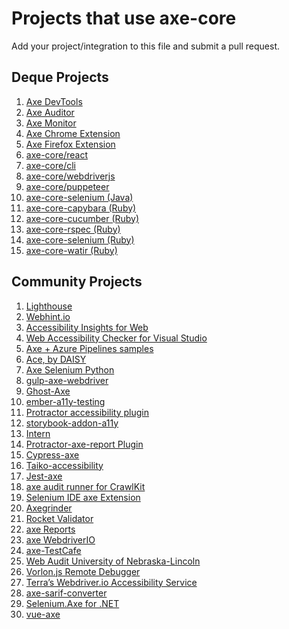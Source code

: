 Projects that use axe-core
==========================

Add your project/integration to this file and submit a pull request.

Deque Projects
--------------

1.  [Axe DevTools](https://www.deque.com/axe/devtools/)
2.  [Axe Auditor](https://www.deque.com/axe/auditor/)
3.  [Axe Monitor](https://www.deque.com/axe/monitor/)
4.  [Axe Chrome Extension](https://chrome.google.com/webstore/detail/axe/lhdoppojpmngadmnindnejefpokejbdd)
5.  [Axe Firefox Extension](https://addons.mozilla.org/en-US/firefox/addon/axe-devtools/)
6.  [axe-core/react](https://www.npmjs.com/package/@axe-core/react)
7.  [axe-core/cli](https://www.npmjs.com/package/@axe-core/cli)
8.  [axe-core/webdriverjs](https://www.npmjs.com/package/@axe-core/webdriverjs)
9.  [axe-core/puppeteer](https://www.npmjs.com/package/@axe-core/puppeteer)
10. [axe-core-selenium (Java)](https://search.maven.org/artifact/com.deque.html.axe-core/selenium)
11. [axe-core-capybara (Ruby)](https://rubygems.org/gems/axe-core-capybara/)
12. [axe-core-cucumber (Ruby)](https://rubygems.org/gems/axe-core-cucumber/)
13. [axe-core-rspec (Ruby)](https://rubygems.org/gems/axe-core-rspec/)
14. [axe-core-selenium (Ruby)](https://rubygems.org/gems/axe-core-selenium/)
15. [axe-core-watir (Ruby)](https://rubygems.org/gems/axe-core-watir/)

Community Projects
------------------

1.  [Lighthouse](https://github.com/GoogleChrome/lighthouse)
2.  [Webhint.io](https://webhint.io/)
3.  [Accessibility Insights for Web](https://accessibilityinsights.io/)
4.  [Web Accessibility Checker for Visual Studio](https://visualstudiogallery.msdn.microsoft.com/3aabefab-1681-4fea-8f95-6a62e2f0f1ec)
5.  [Axe + Azure Pipelines samples](https://github.com/microsoft/axe-pipelines-samples)
6.  [Ace, by DAISY](https://daisy.github.io/ace)
7.  [Axe Selenium Python](https://github.com/mozilla-services/axe-selenium-python)
8.  [gulp-axe-webdriver](https://github.com/felixzapata/gulp-axe-webdriver)
9.  [Ghost-Axe](https://www.npmjs.com/package/ghost-axe)
10. [ember-a11y-testing](https://www.npmjs.com/package/ember-a11y-testing)
11. [Protractor accessibility plugin](https://github.com/angular/protractor-accessibility-plugin)
12. [storybook-addon-a11y](https://github.com/storybooks/storybook/tree/master/addons/a11y)
13. [Intern](https://github.com/theintern/intern-a11y)
14. [Protractor-axe-report Plugin](https://github.com/E1Edatatracker/protractor-axe-report-plugin)
15. [Cypress-axe](https://github.com/avanslaars/cypress-axe)
16. [Taiko-accessibility](https://github.com/andreas-ku/taiko-accessibility)
17. [Jest-axe](https://github.com/nickcolley/jest-axe)
18. [axe audit runner for CrawlKit](https://github.com/crawlkit/runner-axe)
19. [Selenium IDE axe Extension](https://github.com/bkardell/selenium-ide-axe)
20. [Axegrinder](https://github.com/claflamme/axegrinder)
21. [Rocket Validator](https://rocketvalidator.com)
22. [axe Reports](https://github.com/louis-reed/axe-reports)
23. [axe WebdriverIO](https://github.com/snagi/axe-webdriverio)
24. [axe-TestCafe](https://github.com/helen-dikareva/axe-testcafe)
25. [Web Audit University of Nebraska-Lincoln](https://webaudit.unl.edu/)
26. [Vorlon.js Remote Debugger](https://github.com/MicrosoftDX/Vorlonjs)
27. [Terra’s Webdriver.io Accessibility Service](https://github.com/cerner/terra-toolkit/blob/master/docs/AxeService.md)
28. [axe-sarif-converter](https://github.com/microsoft/axe-sarif-converter)
29. [Selenium.Axe for .NET](https://github.com/TroyWalshProf/SeleniumAxeDotnet)
30. [vue-axe](https://github.com/vue-a11y/vue-axe-next)
